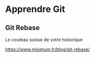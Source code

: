 # Apprendre Git

## Git Rebase
Le couteau suisse de votre historique

https://www.miximum.fr/blog/git-rebase/
